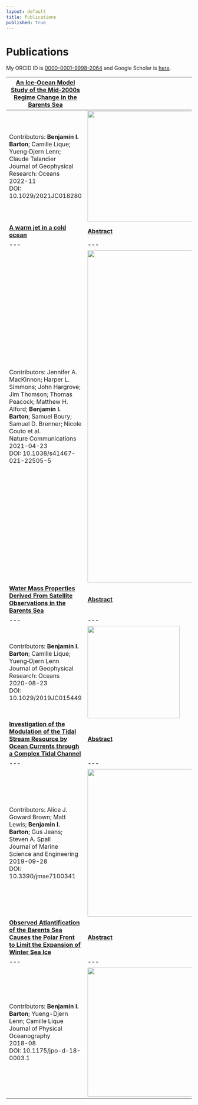 ```yaml
---
layout: default
title: Publications
published: true
---
```


# Publications

My ORCID ID is [0000-0001-9998-2064](https://www.orcid.org/0000-0001-9998-2064) and Google Scholar is [here](https://scholar.google.fr/citations?user=h93xgqMAAAAJ&hl=en).


| [**An Ice‐Ocean Model Study of the Mid‐2000s Regime Change in the Barents Sea**](https://agupubs.onlinelibrary.wiley.com/doi/10.1029/2021JC018280) | [**Abstract**](abstracts/ice-ocean "Over the satellite record, the Barents Sea winter maximum in sea ice extent has declined and was increasingly limited to areas north of the Polar Front after 2005 by warming Atlantic Water (AW) and Barents Sea Water (BSW). Sea ice extent here continues to garner interest, not least because it is associated with extreme winter weather in Europe and Asia. Previous model studies suggest there is a possibility that natural variability will cause southward re-expansion of the lost sea ice cover but reducing uncertainties requires a better understanding of the processes driving BSW variability. To address questions about BSW variability, we used a high-resolution model validated with observations over 1985–2014 to calculate the watermass transport, heat, and freshwater budgets within the central Barents Sea, south of the Polar Front. The model shows BSW volume minima events in years centering at 1990 and 2004, meaning a reduction in the Barents Sea's volume reservoir (also termed “memory”) of water that is consistent with historical BSW properties. Both events were preceded by extensive winter sea ice and substantial summer net sea ice melt. The event in 2004 was more extreme and led to warming AW occupying a greater volume in the Barents Sea after 2005. The reduced “memory” of BSW volume could impede a return to the more extensive winter sea ice regime and make further reduction in winter sea ice possible.") |
| --- | --- |
| Contributors: **Benjamin I. Barton**; Camille Lique; Yueng‐Djern Lenn; Claude Talandier <br>Journal of Geophysical Research: Oceans <br>2022-11 <br>DOI: 10.1029/2021JC018280 | <img src="https://agupubs.onlinelibrary.wiley.com/cms/asset/b9e2a774-7449-420f-8930-dd6feeaad051/jgrc25251-fig-0001-m.png" width=300px> |
| [**A warm jet in a cold ocean**](https://www.nature.com/articles/s41467-021-22505-5) | [**Abstract**](abstract/jet "Unprecedented quantities of heat are entering the Pacific sector of the Arctic Ocean through Bering Strait, particularly during summer months. Though some heat is lost to the atmosphere during autumn cooling, a significant fraction of the incoming warm, salty water subducts (dives beneath) below a cooler fresher layer of near-surface water, subsequently extending hundreds of kilometers into the Beaufort Gyre. Upward turbulent mixing of these sub-surface pockets of heat is likely accelerating sea ice melt in the region. This Pacific-origin water brings both heat and unique biogeochemical properties, contributing to a changing Arctic ecosystem. However, our ability to understand or forecast the role of this incoming water mass has been hampered by lack of understanding of the physical processes controlling subduction and evolution of this this warm water. Crucially, the processes seen here occur at small horizontal scales not resolved by regional forecast models or climate simulations; new parameterizations must be developed that accurately represent the physics. Here we present novel high resolution observations showing the detailed process of subduction and initial evolution of warm Pacific-origin water in the southern Beaufort Gyre.") |
| --- | --- |
| Contributors: Jennifer A. MacKinnon; Harper L. Simmons; John Hargrove; Jim Thomson; Thomas Peacock; Matthew H. Alford; **Benjamin I. Barton**; Samuel Boury; Samuel D. Brenner; Nicole Couto et al. <br>Nature Communications <br>2021-04-23 <br>DOI: 10.1038/s41467-021-22505-5 | <img src="https://media.springernature.com/lw685/springer-static/image/art%3A10.1038%2Fs41467-021-22505-5/MediaObjects/41467_2021_22505_Fig5_HTML.png?as=webp" width=900px> |
| [**Water Mass Properties Derived From Satellite Observations in the Barents Sea**](https://agupubs.onlinelibrary.wiley.com/doi/10.1029/2019JC015449) | [**Abstract**](abstracts/satellite "The Barents Sea is a region of deep water formation where Atlantic Water is converted into cooler, fresher Barents Sea Water. Barents Sea Water properties exhibit variability at seasonal, interannual, and decadal timescales. This variability is transferred to Arctic Intermediate Water, which eventually contributes to the deeper branch of the Atlantic meridional overturning circulation. Variations in Barents Sea Water properties are reflected in steric height (contribution of density to sea-level variations) that depends on heat and freshwater contents and is a quantity usually derived from in situ observations of water temperature, salinity, and pressure that remain sparse during winter in the Barents Sea. This analysis explores the utility of satellite observations for representing Barents Sea Water properties and identifying trends and sources of variability through novel methods. We present our methods for combining satellite observations of eustatic height (the contribution of mass to sea-level variations), sea surface height, and sea surface temperature, validated by in situ temperature and salinity profiles, to estimate steric height. We show that sea surface temperature is a good proxy for heat content in the upper part of the water column in the southeastern Barents Sea and that freshwater content can be reconstructed from satellite data. Our analysis indicates that most of the seasonality in Barents Sea Water properties arises from the balance between ocean heat transport and atmospheric heat flux, while its interannual variability is driven by heat and freshwater advection.") |
| --- | --- |
| Contributors: **Benjamin I. Barton**; Camille Lique; Yueng‐Djern Lenn <br>Journal of Geophysical Research: Oceans <br>2020-08-23 <br> DOI: 10.1029/2019JC015449 | <img src="https://agupubs.onlinelibrary.wiley.com/cms/asset/c6cfa34e-3f49-4dbc-9d6b-5b514991cd31/jgrc24071-fig-0003-m.png" width=250px> |
| [**Investigation of the Modulation of the Tidal Stream Resource by Ocean Currents through a Complex Tidal Channel**](https://www.mdpi.com/2077-1312/7/10/341) | [**Abstract**](abstracts/indonesia "Tidal energy has the opportunity to bring reliable electricity to remote regions in the world. A resource assessment, including the response of the tidal stream resource to fluctuations in the Indonesian Through Flow (ITF) is performed using the Regional Ocean Modelling System (ROMS) to simulate four different scenarios for flow through the Lombok Strait in Indonesia. Tidal currents simulated with a variable ITF are compared against a tide-only (TO) simulation to identify how the ITF spatially changes the resource across the Lombok Strait. We find that the uncertainty in the tidal currents from the TO simulation is 50% greater than the variable ITF simulation. To identify change to resource, surface velocities from Strong ITF and Weak ITF scenarios are considered. As a result of the fluctuations in the ITF, certain characteristics, such as the asymmetry and magnitude, of the tidal current vary greatly. However, the magnitude of change is variable, with regions to the west of the strait experiencing greater modulation than in the east, suggesting that resource uncertainty can be minimised with selective site positioning.") |
| --- | --- |
| Contributors: Alice J. Goward Brown; Matt Lewis; **Benjamin I. Barton**; Gus Jeans; Steven A. Spall <br>Journal of Marine Science and Engineering <br>2019-09-28 <br>DOI: 10.3390/jmse7100341 | <img src="https://www.mdpi.com/jmse/jmse-07-00341/article_deploy/html/images/jmse-07-00341-g003-550.jpg" width=400px> |
| [**Observed Atlantification of the Barents Sea Causes the Polar Front to Limit the Expansion of Winter Sea Ice**](https://journals.ametsoc.org/view/journals/phoc/48/8/jpo-d-18-0003.1.xml) | [**Abstract**](abstracts/atlantifiation "Barents Sea Water (BSW) is formed from Atlantic Water that is cooled through atmospheric heat loss and freshened through seasonal sea ice melt. In the eastern Barents Sea, the BSW and fresher, colder Arctic Water meet at the surface along the Polar Front (PF). Despite its importance in setting the northern limit of BSW ventilation, the PF has been poorly documented, mostly eluding detection by observational surveys that avoid seasonal sea ice. In this study, satellite sea surface temperature (SST) observations are used in addition to a temperature and salinity climatology to examine the location and structure of the PF and characterize its variability over the period 1985–2016. It is shown that the PF is independent of the position of the sea ice edge and is a shelf slope current constrained by potential vorticity. The main driver of interannual variability in SST is the variability of the Atlantic Water temperature, which has significantly increased since 2005. The SST gradient associated with the PF has also increased after 2005, preventing sea ice from extending south of the front during winter in recent years. The disappearance of fresh, seasonal sea ice melt south of the PF has led to a significant increase in BSW salinity and density. As BSW forms the majority of Arctic Intermediate Water, changes to BSW properties may have far-reaching impacts for Arctic Ocean circulation and climate.") |
| --- | --- |
| Contributors: **Benjamin I. Barton**; Yueng-Djern Lenn; Camille Lique <br>Journal of Physical Oceanography <br>2018-08 <br>DOI: 10.1175/jpo-d-18-0003.1 | <img src="https://journals.ametsoc.org/view/journals/phoc/48/8/full-jpo-d-18-0003.1-f4.jpg" width=350px> |
